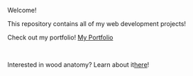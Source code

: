 <p>Welcome!</p>
<p>This repository contains all of my web development projects!</p>

<p>Check out my portfolio! <a href="leetakano.github.io">My Portfolio</a></p>
<br>
<p>Interested in wood anatomy? Learn about it<a href="leetakano.github.io/inwood">here</a>!</p>
